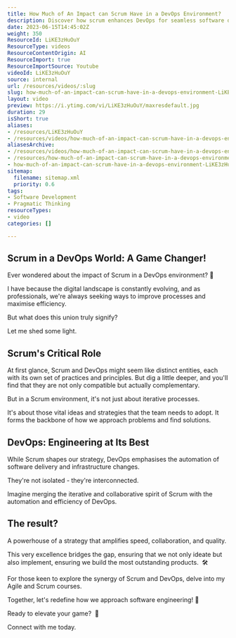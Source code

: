 ```yaml
---
title: How Much of An Impact can Scrum Have in a DevOps Environment?
description: Discover how scrum enhances DevOps for seamless software delivery in this insightful short with Martin Hinshelwood. Transform your team's performance!
date: 2023-06-15T14:45:02Z
weight: 350
ResourceId: LiKE3zHuOuY
ResourceType: videos
ResourceContentOrigin: AI
ResourceImport: true
ResourceImportSource: Youtube
videoId: LiKE3zHuOuY
source: internal
url: /resources/videos/:slug
slug: how-much-of-an-impact-can-scrum-have-in-a-devops-environment-LiKE3zHuOuY
layout: video
preview: https://i.ytimg.com/vi/LiKE3zHuOuY/maxresdefault.jpg
duration: 29
isShort: true
aliases:
- /resources/LiKE3zHuOuY
- /resources/videos/how-much-of-an-impact-can-scrum-have-in-a-devops-environment-LiKE3zHuOuY
aliasesArchive:
- /resources/videos/how-much-of-an-impact-can-scrum-have-in-a-devops-environment
- /resources/how-much-of-an-impact-can-scrum-have-in-a-devops-environment
- how-much-of-an-impact-can-scrum-have-in-a-devops-environment-LiKE3zHuOuY
sitemap:
  filename: sitemap.xml
  priority: 0.6
tags:
- Software Development
- Pragmatic Thinking
resourceTypes:
- video
categories: []

---
```

## Scrum in a DevOps World: A Game Changer!

Ever wondered about the impact of Scrum in a DevOps environment? 🎯

I have because the digital landscape is constantly evolving, and as professionals, we're always seeking ways to improve processes and maximise efficiency.

But what does this union truly signify?

Let me shed some light. 

## Scrum's Critical Role 

At first glance, Scrum and DevOps might seem like distinct entities, each with its own set of practices and principles. But dig a little deeper, and you'll find that they are not only compatible but actually complementary.

But in a Scrum environment, it's not just about iterative processes.

It's about those vital ideas and strategies that the team needs to adopt. It forms the backbone of how we approach problems and find solutions.

## DevOps: Engineering at Its Best 

While Scrum shapes our strategy, DevOps emphasises the automation of software delivery and infrastructure changes.

They're not isolated - they're interconnected.

Imagine merging the iterative and collaborative spirit of Scrum with the automation and efficiency of DevOps.

## The result?

A powerhouse of a strategy that amplifies speed, collaboration, and quality.

This very excellence bridges the gap, ensuring that we not only ideate but also implement, ensuring we build the most outstanding products.  🛠️

For those keen to explore the synergy of Scrum and DevOps, delve into my Agile and Scrum courses.

Together, let's redefine how we approach software engineering! 🌟

Ready to elevate your game?  🎯

Connect with me today.
